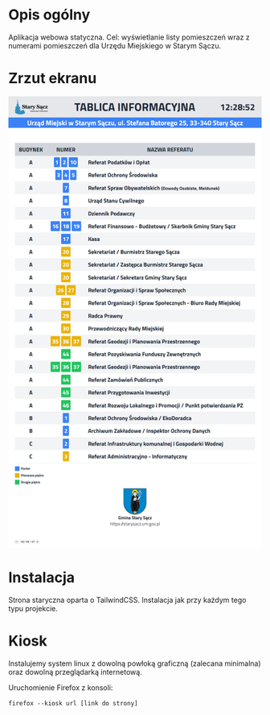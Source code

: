 # Opis ogólny

Aplikacja webowa statyczna. Cel: wyświetlanie listy pomieszczeń wraz z numerami pomieszczeń dla Urzędu Miejskiego w Starym Sączu.

# Zrzut ekranu

![screenshot](assets/screenshot.png)

# Instalacja

Strona staryczna oparta o TailwindCSS. Instalacja jak przy każdym tego typu projekcie.

# Kiosk

Instalujemy system linux z dowolną powłoką graficzną (zalecana minimalna) oraz dowolną przeglądarką internetową.

Uruchomienie Firefox z konsoli:

```
firefox --kiosk url [link do strony]
``` 
